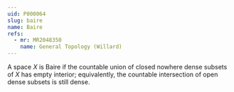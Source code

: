 ```yaml
---
uid: P000064
slug: baire
name: Baire
refs:
  - mr: MR2048350
    name: General Topology (Willard)
---
```

A space $X$ is Baire if the countable union of closed nowhere dense subsets of $X$ has empty interior; equivalently, the countable intersection of open
dense subsets is still dense.
